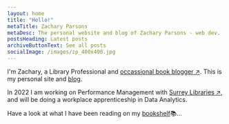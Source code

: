 ```yaml
---
layout: home
title: "Hello!"
metaTitle: Zachary Parsons
metaDesc: The personal website and blog of Zachary Parsons - web dev.
postsHeading: Latest posts
archiveButtonText: See all posts
socialImage: /images/zp_400x400.jpg
---
```

I'm Zachary, a Library Professional and <a href="https://alwaysbooks.co.uk" target="_blank">occassional book blogger ↗</a>. This is my personal site and [blog](/blog).

In 2022 I am working on Performance Management with <a href="https://surreycc.gov.uk/libraries" target="_blank">Surrey Libraries ↗</a>, and will be doing a workplace apprenticeship in Data Analytics.

Have a look at what I have been reading on my [bookshelf](/bookshelf)📚...

